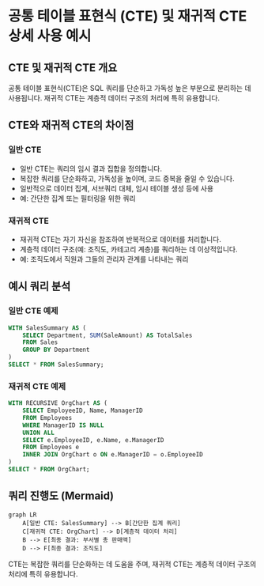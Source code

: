 
# 공통 테이블 표현식 (CTE) 및 재귀적 CTE 상세 사용 예시

## CTE 및 재귀적 CTE 개요

공통 테이블 표현식(CTE)은 SQL 쿼리를 단순하고 가독성 높은 부분으로 분리하는 데 사용됩니다. 재귀적 CTE는 계층적 데이터 구조의 처리에 특히 유용합니다.

## CTE와 재귀적 CTE의 차이점

### 일반 CTE
- 일반 CTE는 쿼리의 임시 결과 집합을 정의합니다.
- 복잡한 쿼리를 단순화하고, 가독성을 높이며, 코드 중복을 줄일 수 있습니다.
- 일반적으로 데이터 집계, 서브쿼리 대체, 임시 테이블 생성 등에 사용
- 예: 간단한 집계 또는 필터링을 위한 쿼리

### 재귀적 CTE
- 재귀적 CTE는 자기 자신을 참조하여 반복적으로 데이터를 처리합니다.
- 계층적 데이터 구조(예: 조직도, 카테고리 계층)를 쿼리하는 데 이상적입니다.
- 예: 조직도에서 직원과 그들의 관리자 관계를 나타내는 쿼리

## 예시 쿼리 분석

### 일반 CTE 예제
```sql
WITH SalesSummary AS (
    SELECT Department, SUM(SaleAmount) AS TotalSales
    FROM Sales
    GROUP BY Department
)
SELECT * FROM SalesSummary;
```

### 재귀적 CTE 예제
```sql
WITH RECURSIVE OrgChart AS (
    SELECT EmployeeID, Name, ManagerID
    FROM Employees
    WHERE ManagerID IS NULL
    UNION ALL
    SELECT e.EmployeeID, e.Name, e.ManagerID
    FROM Employees e
    INNER JOIN OrgChart o ON e.ManagerID = o.EmployeeID
)
SELECT * FROM OrgChart;
```

## 쿼리 진행도 (Mermaid)

```mermaid
graph LR
    A[일반 CTE: SalesSummary] --> B[간단한 집계 쿼리]
    C[재귀적 CTE: OrgChart] --> D[계층적 데이터 처리]
    B --> E[최종 결과: 부서별 총 판매액]
    D --> F[최종 결과: 조직도]
```

CTE는 복잡한 쿼리를 단순화하는 데 도움을 주며, 재귀적 CTE는 계층적 데이터 구조의 처리에 특히 유용합니다.
